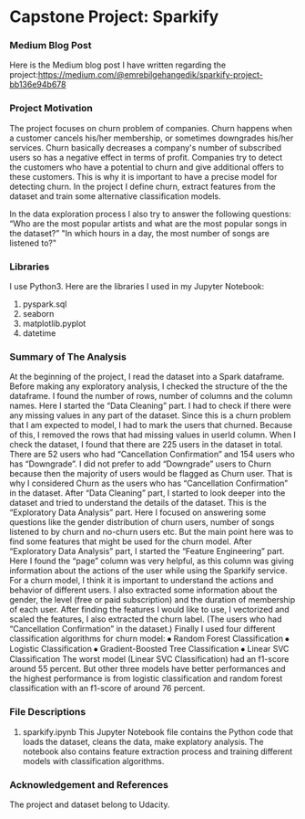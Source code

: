 # Capstone Project: Sparkify


### Medium Blog Post
Here is the Medium blog post I have written regarding the project:https://medium.com/@emrebilgehangedik/sparkify-project-bb136e94b678


### Project Motivation
The project focuses on churn problem of companies. Churn happens when a customer cancels his/her membership, or sometimes downgrades his/her services. Churn basically decreases a company's number of subscribed users so has a negative effect in terms of profit. Companies try to detect the customers who have a potential to churn and give additional offers to these customers. This is why it is important to have a precise model for detecting churn. In the project I define churn, extract features from the dataset and train some alternative classification models.

In the data exploration process I also try to answer the following questions:
“Who are the most popular artists and what are the most popular songs in the dataset?”
"In which hours in a day, the most number of songs are listened to?"


### Libraries
I use Python3. Here are the libraries I used in my Jupyter Notebook:
1. pyspark.sql
2. seaborn
3. matplotlib.pyplot
4. datetime


### Summary of The Analysis
At the beginning of the project, I read the dataset into a Spark dataframe. Before making any exploratory analysis, I checked the structure of the the dataframe. I found the number of rows, number of columns and the column names. Here I started the “Data Cleaning” part. I had to check if there were any missing values in any part of the dataset. Since this is a churn problem that I am expected to model, I had to mark the users that churned. Because of this, I removed the rows that had missing values in userId column.
When I check the dataset, I found that there are 225 users in the dataset in total. There are 52 users who had “Cancellation Confirmation” and 154 users who has “Downgrade”. I did not prefer to add “Downgrade” users to Churn because then the majority of users would be flagged as Churn user. That is why I considered Churn as the users who has “Cancellation Confirmation” in the dataset.
After “Data Cleaning” part, I started to look deeper into the dataset and tried to understand the details of the dataset. This is the “Exploratory Data Analysis” part. Here I focused on answering some questions like the gender distribution of churn users, number of songs listened to by churn and no-churn users etc. But the main point here was to find some features that might be used for the churn model.
After “Exploratory Data Analysis” part, I started the “Feature Engineering” part. Here I found the “page” column was very helpful, as this column was giving information about the actions of the user while using the Sparkify service. For a churn model, I think it is important to understand the actions and behavior of different users. I also extracted some information about the gender, the level (free or paid subscription) and the duration of membership of each user. After finding the features I would like to use, I vectorized and scaled the features, I also extracted the churn label. (The users who had “Cancellation Confirmation” in the dataset.)
Finally I used four different classification algorithms for churn model:
⦁ Random Forest Classification
⦁ Logistic Classification
⦁ Gradient-Boosted Tree Classification
⦁ Linear SVC Classification
The worst model (Linear SVC Classification) had an f1-score around 55 percent. But other three models have better performances and the highest performance is from logistic classification and random forest classification with an f1-score of around 76 percent.


### File Descriptions
1. sparkify.ipynb
This Jupyter Notebook file contains the Python code that loads the dataset, cleans the data, make explatory analysis. The notebook also contains feature extraction process and training different models with classification algorithms.


### Acknowledgement and References
The project and dataset belong to Udacity.
